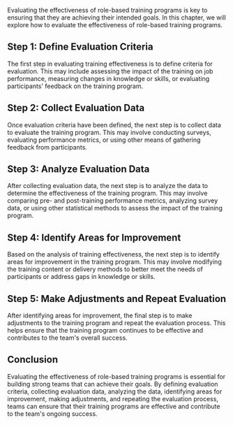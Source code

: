 

Evaluating the effectiveness of role-based training programs is key to ensuring that they are achieving their intended goals. In this chapter, we will explore how to evaluate the effectiveness of role-based training programs.

## Step 1: Define Evaluation Criteria

The first step in evaluating training effectiveness is to define criteria for evaluation. This may include assessing the impact of the training on job performance, measuring changes in knowledge or skills, or evaluating participants' feedback on the training program.

## Step 2: Collect Evaluation Data

Once evaluation criteria have been defined, the next step is to collect data to evaluate the training program. This may involve conducting surveys, evaluating performance metrics, or using other means of gathering feedback from participants.

## Step 3: Analyze Evaluation Data

After collecting evaluation data, the next step is to analyze the data to determine the effectiveness of the training program. This may involve comparing pre- and post-training performance metrics, analyzing survey data, or using other statistical methods to assess the impact of the training program.

## Step 4: Identify Areas for Improvement

Based on the analysis of training effectiveness, the next step is to identify areas for improvement in the training program. This may involve modifying the training content or delivery methods to better meet the needs of participants or address gaps in knowledge or skills.

## Step 5: Make Adjustments and Repeat Evaluation

After identifying areas for improvement, the final step is to make adjustments to the training program and repeat the evaluation process. This helps ensure that the training program continues to be effective and contributes to the team's overall success.

## Conclusion

Evaluating the effectiveness of role-based training programs is essential for building strong teams that can achieve their goals. By defining evaluation criteria, collecting evaluation data, analyzing the data, identifying areas for improvement, making adjustments, and repeating the evaluation process, teams can ensure that their training programs are effective and contribute to the team's ongoing success.
